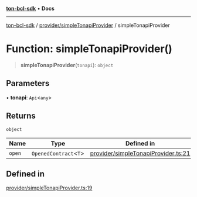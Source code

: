 [**ton-bcl-sdk**](../../../README.md) • **Docs**

***

[ton-bcl-sdk](../../../README.md) / [provider/simpleTonapiProvider](../README.md) / simpleTonapiProvider

# Function: simpleTonapiProvider()

> **simpleTonapiProvider**(`tonapi`): `object`

## Parameters

• **tonapi**: `Api`\<`any`\>

## Returns

`object`

| Name | Type | Defined in |
| ------ | ------ | ------ |
| `open` | `OpenedContract`\<`T`\> | [provider/simpleTonapiProvider.ts:21](https://github.com/ton-fun-tech/ton-bcl-sdk/blob/409085fd00df7301399c36c4c1a47414008814a9/src/provider/simpleTonapiProvider.ts#L21) |

## Defined in

[provider/simpleTonapiProvider.ts:19](https://github.com/ton-fun-tech/ton-bcl-sdk/blob/409085fd00df7301399c36c4c1a47414008814a9/src/provider/simpleTonapiProvider.ts#L19)
